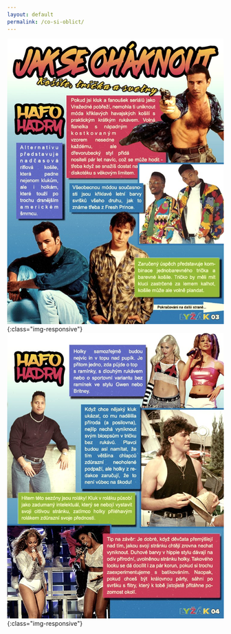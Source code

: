 ```yaml
---
layout: default
permalink: /co-si-oblict/
---
```

![Jak se háknout](/assets/img/clothes/jak-se-ohaknout-1.jpg){:class="img-responsive"}
![Jak se háknout](/assets/img/clothes/jak-se-ohaknout-2.jpg){:class="img-responsive"}